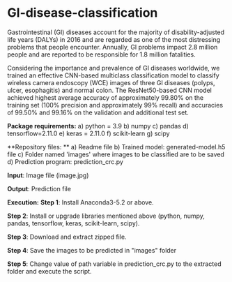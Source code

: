 # GI-disease-classification
Gastrointestinal (GI) diseases account for the majority of disability-adjusted life years (DALYs) in 2016 and are regarded as one of the most distressing problems that people encounter. Annually, GI problems impact 2.8 million people and are reported to be responsible for 1.8 million fatalities. 

Considering the importance and prevalence of GI diseases worldwide, we trained an effective CNN-based multiclass classification model to classify wireless camera endoscopy (WCE) images of three GI diseases (polyps, ulcer, esophagitis) and normal colon. The ResNet50-based CNN model achieved highest average accuracy of approximately 99.80% on the training set (100% precision and approximately 99% recall) and accuracies of 99.50% and 99.16% on the validation and additional test set. 


**Package requirements:**
    a) python = 3.9 
    b) numpy
    c) pandas
    d) tensorflow=2.11.0
    e) keras = 2.11.0
    f) scikit-learn
    g) scipy
    
**Repository files: **
    a) Readme file
    b) Trained model: generated-model.h5 file 
    c) Folder named 'images' where images to be classified are to be saved
    d) Prediction program: prediction_crc.py

**Input**: Image file (image.jpg)

**Output**: Prediction file

**Execution:**
**Step 1**: Install Anaconda3-5.2 or above.

**Step 2**: Install or upgrade libraries mentioned above (python, numpy, pandas, tensorflow, keras, scikit-learn, scipy).

**Step 3**: Download and extract zipped file.

**Step 4**: 
Save the images to be predicted in "images" folder

**Step 5**: Change value of path variable in prediction_crc.py to the extracted folder and execute the script.
